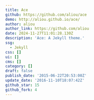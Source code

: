 ```yaml
---
title: Ace
github: https://github.com/aliou/ace
demo: http://aliou.github.io/ace/
author: aliou
author_link: https://github.com/aliou
date: 2024-11-27T11:01:28.130Z
description: 'Ace: A Jekyll theme.'
ssg:
  - Jekyll
css: []
ui: []
cms: []
category: []
draft: false
publish_date: '2015-06-22T20:53:00Z'
update_date: '2016-11-10T18:07:42Z'
github_star: 15
github_fork: 4
---
```

